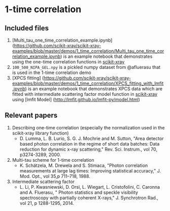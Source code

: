 
1-time correlation
==================

Included files
--------------
1. [Multi_tau_one_time_correlation_example.ipynb] (https://github.com/scikit-xray/scikit-xray-examples/blob/master/demos/1_time_correlation/Multi_tau_one_time_correlation_example.ipynb)
    is an example notebook that demonstrates using the one-time correlation functions in [scikit-xray](https://github.com/scikit-xray/scikit-xray)
1. ``100_500_NIPA_GEL.npy`` is a pickled numpy dataset from @afluerasu that
   is used in the 1-time correlation demo
1. [XPCS fitting] (https://github.com/scikit-xray/scikit-xray-examples/blob/master/demos/1_time_correlation/XPCS_fitting_with_lmfit.ipynb)
    is an example notebook that demonstrates XPCS data which are fitted with intermediate scattering factor model function in [scikit-xray](https://github.com/scikit-xray/scikit-xray)
     using [lmfit Model] (http://lmfit.github.io/lmfit-py/model.html)

Relevant papers
---------------
1. Describing one-time correlation (especially the normalization used in the
   scikit-xray library function) 
   - D. Lumma, L. B. Lurio, S. G. J. Mochrie and M. Sutton, "Area detector
     based photon correlation in the regime of short data batches: Data 
     reduction for dynamic x-ray scattering," Rev. Sci. Instrum., vol 70,  
     p3274-3289, 2000.
1. Multi-tau scheme for 1-time correlation
   - K. Schätzela, M. Drewela and  S. Stimaca, "Photon correlation 
     measurements at large lag times: Improving statistical accuracy," J. Mod.
     Opt., vol 35,p 711–718, 1988.
1. Intermediate scattering factor
   - L. Li, P. Kwasniewski, D. Orsi, L. Wiegart, L. Cristofolini,
     C. Caronna and A. Fluerasu, " Photon statistics and speckle
     visibility spectroscopy with partially coherent X-rays,"
     J. Synchrotron Rad., vol 21, p 1288-1295, 2014.